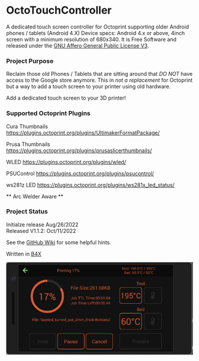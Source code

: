 # OctoTouchController
A dedicated touch screen controller for Octoprint supporting older Android phones / tablets (Android 4.X) 
Device specs: Android 4.x or above, 4inch screen with a minimum resolution of 680x340. It is Free Software and released under the [GNU Affero General Public License V3](https://www.gnu.org/licenses/agpl-3.0.html).

### Project Purpose
Reclaim those old Phones / Tablets that are sitting around that *DO NOT* have access to the Google store anymore. 
This in *not a replacement* for Octoprint but a way to add a touch screen to your printer using old hardware.

Add a dedicated touch screen to your 3D printer!

### Supported Octoprint Plugins
Cura Thumbnails		https://plugins.octoprint.org/plugins/UltimakerFormatPackage/

Prusa Thumbnails	https://plugins.octoprint.org/plugins/prusaslicerthumbnails/

WLED				      https://plugins.octoprint.org/plugins/wled/

PSUControl			  https://plugins.octoprint.org/plugins/psucontrol/

ws281z LED			  https://plugins.octoprint.org/plugins/ws281x_led_status/

** Arc Welder Aware **

### Project Status
Initialze release Aug/26/2022  
Released V1.1.2: Oct/11/2022

See the [GitHub Wiki](https://github.com/jakebullet70/OctoTouchController/wiki) for some helpful hints.

Written in [B4X](https://www.b4x.com/)

![](./github_pics/printing.jpg?raw=true "Printing")  
